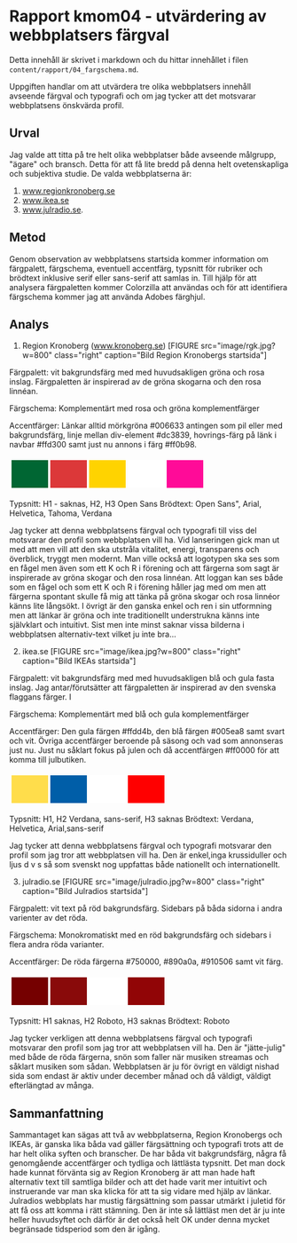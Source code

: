 ---
---
Rapport kmom04 - utvärdering av webbplatsers färgval
===================================================

Detta innehåll är skrivet i markdown och du hittar innehållet i filen `content/rapport/04_fargschema.md`.

Uppgiften handlar om att utvärdera tre olika webbplatsers innehåll avseende färgval och typografi och om jag tycker att det motsvarar webbplatsens önskvärda profil.

Urval
-------------------------
Jag valde att titta på tre helt olika webbplatser både avseende målgrupp, "ägare" och bransch. Detta för att få lite bredd på denna helt ovetenskapliga och subjektiva studie. De valda webbplatserna är:<br>
1. www.regionkronoberg.se<br>
2. www.ikea.se<br>
3. www.julradio.se.



Metod
-------------------------
Genom observation av webbplatsens startsida kommer information om färgpalett, färgschema, eventuell accentfärg, typsnitt för rubriker och brödtext inklusive serif eller sans-serif att samlas in. Till hjälp för att analysera färgpaletten kommer Colorzilla att användas och för att identifiera färgschema kommer jag att använda Adobes färghjul.

Analys
-------------------------
1. Region Kronoberg (www.kronoberg.se)
[FIGURE src="image/rgk.jpg?w=800" class="right" caption="Bild Region Kronobergs startsida"]

Färgpalett: vit bakgrundsfärg med med huvudsakligen gröna och rosa inslag. Färgpaletten är inspirerad av de gröna skogarna och den rosa linnéan.

Färgschema: Komplementärt med rosa och gröna komplementfärger

Accentfärger: Länkar alltid mörkgröna #006633 antingen som pil eller med bakgrundsfärg,  linje mellan div-element #dc3839, hovrings-färg på länk i navbar #ffd300 samt just nu annons i färg #ff0b98.

<table style="border-spacing: 4px; border-collapse: separate">
<tr>
<td style="height: 50px; width: 50px; background-color: #006633">
<td style="height: 50px; width: 50px; background-color: #dc3839">
<td style="height: 50px; width: 50px; background-color: #ffd300">
<td style="height: 50px; width: 50px; background-color: #fff">
<td style="height: 50px; width: 50px; background-color: #ff0b98">
</tr>
</table>

Typsnitt:
    H1 - saknas, H2, H3 Open Sans
    Brödtext: Open Sans", Arial, Helvetica, Tahoma, Verdana

Jag tycker att denna webbplatsens färgval och typografi till viss del motsvarar den profil som webbplatsen vill ha. Vid lanseringen gick man ut med att men vill att den ska utstråla vitalitet, energi, transparens och överblick, tryggt men modernt. Man ville också att logotypen ska ses som en fågel men även som ett K och R i förening och att färgerna som sagt är inspirerade av gröna skogar och den rosa linnéan. Att loggan kan ses både som en fågel och som ett K och R i förening håller jag med om men att färgerna spontant skulle få mig att tänka på gröna skogar och rosa linnéor känns lite långsökt. I övrigt är den ganska enkel och ren i sin utformning men att länkar är gröna och inte traditionellt understrukna känns inte självklart och intuitivt. Sist men inte minst saknar vissa bilderna i webbplatsen alternativ-text vilket ju inte bra...

2. ikea.se
[FIGURE src="image/ikea.jpg?w=800" class="right" caption="Bild IKEAs startsida"]

Färgpalett: vit bakgrundsfärg med med huvudsakligen blå och gula fasta inslag. Jag antar/förutsätter att färgpaletten är inspirerad av den svenska flaggans färger. I

Färgschema: Komplementärt med blå och gula komplementfärger

Accentfärger: Den gula färgen #ffdd4b, den blå färgen #005ea8 samt svart och vit. Övriga accentfärger beroende på säsong och vad som annonseras just nu.  Just nu såklart fokus på julen och då accentfärgen #ff0000 för att komma till julbutiken.

<table style="border-spacing: 4px; border-collapse: separate">
<tr>
<td style="height: 50px; width: 50px; background-color: #ffdd4b">
<td style="height: 50px; width: 50px; background-color: #005ea8">
<td style="height: 50px; width: 50px; background-color: #fff">
<td style="height: 50px; width: 50px; background-color: #ff0000">
</tr>
</table>

Typsnitt:
    H1, H2 Verdana, sans-serif, H3 saknas
    Brödtext: Verdana, Helvetica, Arial,sans-serif

Jag tycker att denna webbplatsens färgval och typografi motsvarar den profil som jag tror att webbplatsen vill ha. Den är enkel,inga krussiduller och ljus d v s så som svenskt nog uppfattas både nationellt och internationellt.


3. julradio.se
[FIGURE src="image/julradio.jpg?w=800" class="right" caption="Bild Julradios startsida"]

Färgpalett: vit text på röd bakgrundsfärg. Sidebars på båda sidorna i andra varienter av det röda.

Färgschema: Monokromatiskt med en röd bakgrundsfärg och sidebars i flera andra röda varianter.

Accentfärger: De röda färgerna #750000, #890a0a, #910506 samt vit färg.

<table style="border-spacing: 4px; border-collapse: separate">
<tr>
<td style="height: 50px; width: 50px; background-color: #750000">
<td style="height: 50px; width: 50px; background-color: #890a0a">
<td style="height: 50px; width: 50px; background-color: #fff">
<td style="height: 50px; width: 50px; background-color: #910506">
</tr>
</table>

Typsnitt:
    H1 saknas, H2 Roboto, H3 saknas
    Brödtext: Roboto

Jag tycker verkligen att denna webbplatsens färgval och typografi motsvarar den profil som jag tror att webbplatsen vill ha. Den är "jätte-julig" med både de röda färgerna, snön som faller när musiken streamas och såklart musiken som sådan. Webbplatsen är ju för övrigt en väldigt nishad sida som endast är aktiv under december månad och då väldigt, väldigt efterlängtad av många.

Sammanfattning
-------------------------
Sammantaget kan sägas att två av webbplatserna, Region Kronobergs och IKEAs, är ganska lika båda vad gäller färgsättning och typografi trots att de har helt olika syften och branscher. De har båda vit bakgrundsfärg, några få genomgående accentfärger och tydliga och lättlästa typsnitt. Det man dock hade kunnat förvänta sig av Region Kronoberg är att man hade haft alternativ text till samtliga bilder och att det hade varit mer intuitivt och instruerande var man ska klicka för att ta sig vidare med hjälp av länkar.  Julradios webbplats har mustig färgsättning som passar utmärkt i juletid för att få oss att komma i rätt stämning. Den är inte så lättläst men det är ju inte heller huvudsyftet och därför är det också helt OK under denna mycket begränsade tidsperiod som den är igång.
